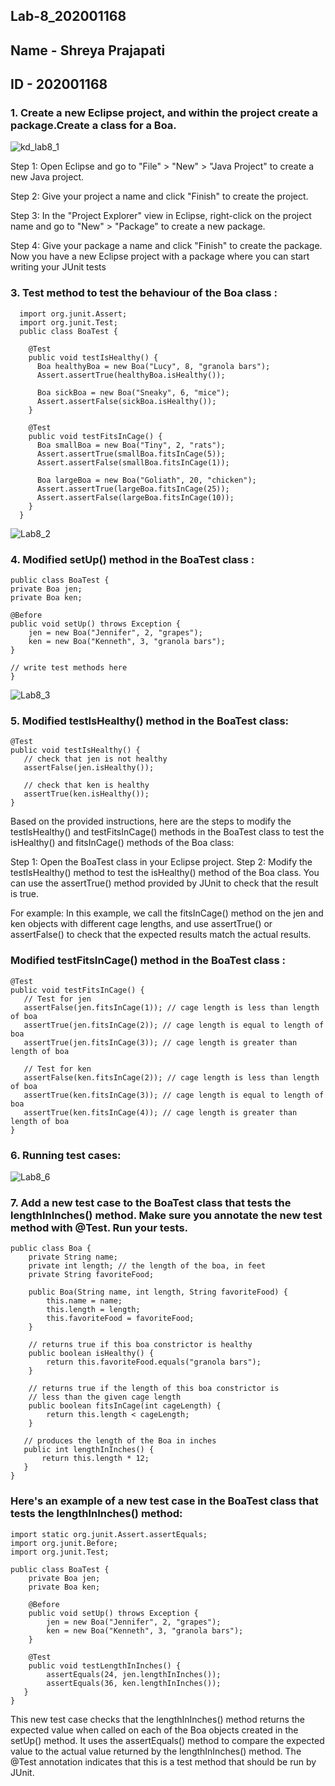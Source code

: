 ## Lab-8_202001168
## Name - Shreya Prajapati
## ID - 202001168

### 1. Create a new Eclipse project, and within the project create a package.Create a class for a Boa.

![kd_lab8_1](https://user-images.githubusercontent.com/124147127/233315843-ab238799-2489-46f8-a7fa-2eddbaa2be56.png)

Step 1: Open Eclipse and go to "File" > "New" > "Java Project" to create a new Java project.

Step 2: Give your project a name and click "Finish" to create the project.

Step 3: In the "Project Explorer" view in Eclipse, right-click on the project name and go to "New" > "Package" to create a new package.

Step 4: Give your package a name and click "Finish" to create the package. Now you have a new Eclipse project with a package where you can start writing your JUnit tests

### 3. Test method to test the behaviour of the Boa class : 

      import org.junit.Assert;
      import org.junit.Test;
      public class BoaTest {

        @Test
        public void testIsHealthy() {
          Boa healthyBoa = new Boa("Lucy", 8, "granola bars");
          Assert.assertTrue(healthyBoa.isHealthy());

          Boa sickBoa = new Boa("Sneaky", 6, "mice");
          Assert.assertFalse(sickBoa.isHealthy());
        }

        @Test
        public void testFitsInCage() {
          Boa smallBoa = new Boa("Tiny", 2, "rats");
          Assert.assertTrue(smallBoa.fitsInCage(5));
          Assert.assertFalse(smallBoa.fitsInCage(1));

          Boa largeBoa = new Boa("Goliath", 20, "chicken");
          Assert.assertTrue(largeBoa.fitsInCage(25));
          Assert.assertFalse(largeBoa.fitsInCage(10));
        }
      }
      
![Lab8_2](https://user-images.githubusercontent.com/124147127/233318056-ad38aad7-ccc9-4c6c-b619-4fdd45a6c9c7.png)

### 4. Modified setUp() method in the BoaTest class : 

    public class BoaTest {
    private Boa jen;
    private Boa ken;
    
    @Before
    public void setUp() throws Exception {
        jen = new Boa("Jennifer", 2, "grapes");
        ken = new Boa("Kenneth", 3, "granola bars");
    }
    
    // write test methods here
    }
![Lab8_3](https://user-images.githubusercontent.com/124147127/233318611-061a1ffa-1f1c-4eb3-a4ca-1703afd649c5.png)

### 5. Modified testIsHealthy() method in the BoaTest class:

    @Test
    public void testIsHealthy() {
       // check that jen is not healthy
       assertFalse(jen.isHealthy());
    
       // check that ken is healthy
       assertTrue(ken.isHealthy());
    }
    
Based on the provided instructions, here are the steps to modify the testIsHealthy() and testFitsInCage() methods in the BoaTest class to test the isHealthy() and fitsInCage() methods of the Boa class:

Step 1: Open the BoaTest class in your Eclipse project. Step 2: Modify the testIsHealthy() method to test the isHealthy() method of the Boa class. You can use the assertTrue() method provided by JUnit to check that the result is true.

For example: In this example, we call the fitsInCage() method on the jen and ken objects with different cage lengths, and use assertTrue() or assertFalse() to check that the expected results match the actual results.

###   Modified testFitsInCage() method in the BoaTest class : 
    @Test
    public void testFitsInCage() {
       // Test for jen
       assertFalse(jen.fitsInCage(1)); // cage length is less than length of boa
       assertTrue(jen.fitsInCage(2)); // cage length is equal to length of boa
       assertTrue(jen.fitsInCage(3)); // cage length is greater than length of boa

       // Test for ken
       assertFalse(ken.fitsInCage(2)); // cage length is less than length of boa
       assertTrue(ken.fitsInCage(3)); // cage length is equal to length of boa
       assertTrue(ken.fitsInCage(4)); // cage length is greater than length of boa
    }
    
### 6. Running test cases:
![Lab8_6](https://user-images.githubusercontent.com/124147127/233320460-8a3c4c43-6cd0-4d24-8b23-9fcb82e1fe64.png)

### 7. Add a new test case to the BoaTest class that tests the lengthInInches() method. Make sure you annotate the new test method with @Test. Run your tests.
    public class Boa {
        private String name;
        private int length; // the length of the boa, in feet
        private String favoriteFood;

        public Boa(String name, int length, String favoriteFood) {
            this.name = name;
            this.length = length;
            this.favoriteFood = favoriteFood;
        }

        // returns true if this boa constrictor is healthy
        public boolean isHealthy() {
            return this.favoriteFood.equals("granola bars");
        }

        // returns true if the length of this boa constrictor is
        // less than the given cage length
        public boolean fitsInCage(int cageLength) {
            return this.length < cageLength;
        }
 
       // produces the length of the Boa in inches
       public int lengthInInches() {
           return this.length * 12;
       }
    }
   
###  Here's an example of a new test case in the BoaTest class that tests the lengthInInches() method:
    import static org.junit.Assert.assertEquals;
    import org.junit.Before;
    import org.junit.Test;

    public class BoaTest {
        private Boa jen;
        private Boa ken;

        @Before
        public void setUp() throws Exception {
            jen = new Boa("Jennifer", 2, "grapes");
            ken = new Boa("Kenneth", 3, "granola bars");
        }

        @Test
        public void testLengthInInches() {
            assertEquals(24, jen.lengthInInches());
            assertEquals(36, ken.lengthInInches());
       }
    }
This new test case checks that the lengthInInches() method returns the expected value when called on each of the Boa objects created in the setUp() method. It uses the assertEquals() method to compare the expected value to the actual value returned by the lengthInInches() method. The @Test annotation indicates that this is a test method that should be run by JUnit.    
    
